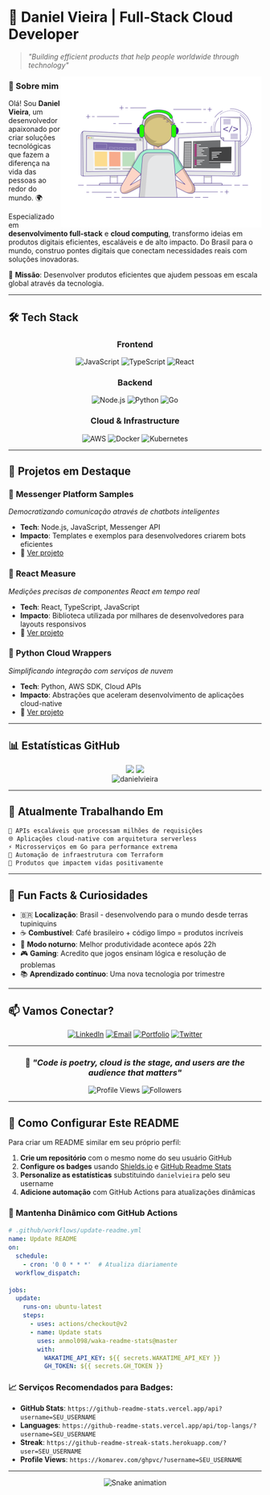 # 🚀 Daniel Vieira | Full‑Stack Cloud Developer
> *"Building efficient products that help people worldwide through technology"*

<img align="right" alt="Coding" width="400" src="https://raw.githubusercontent.com/devSouvik/devSouvik/master/gif3.gif">

### 👋 Sobre mim

Olá! Sou **Daniel Vieira**, um desenvolvedor apaixonado por criar soluções tecnológicas que fazem a diferença na vida das pessoas ao redor do mundo. 🌍

Especializado em **desenvolvimento full-stack** e **cloud computing**, transformo ideias em produtos digitais eficientes, escaláveis e de alto impacto. Do Brasil para o mundo, construo pontes digitais que conectam necessidades reais com soluções inovadoras.

🎯 **Missão**: Desenvolver produtos eficientes que ajudem pessoas em escala global através da tecnologia.

---

## 🛠️ Tech Stack

<div align="center">

### Frontend
![JavaScript](https://img.shields.io/badge/-JavaScript-F7DF1E?style=for-the-badge&logo=javascript&logoColor=black)
![TypeScript](https://img.shields.io/badge/-TypeScript-3178C6?style=for-the-badge&logo=typescript&logoColor=white)
![React](https://img.shields.io/badge/-React-61DAFB?style=for-the-badge&logo=react&logoColor=black)

### Backend
![Node.js](https://img.shields.io/badge/-Node.js-339933?style=for-the-badge&logo=node.js&logoColor=white)
![Python](https://img.shields.io/badge/-Python-3776AB?style=for-the-badge&logo=python&logoColor=white)
![Go](https://img.shields.io/badge/-Go-00ADD8?style=for-the-badge&logo=go&logoColor=white)

### Cloud & Infrastructure
![AWS](https://img.shields.io/badge/-AWS-232F3E?style=for-the-badge&logo=amazon-aws&logoColor=white)
![Docker](https://img.shields.io/badge/-Docker-2496ED?style=for-the-badge&logo=docker&logoColor=white)
![Kubernetes](https://img.shields.io/badge/-Kubernetes-326CE5?style=for-the-badge&logo=kubernetes&logoColor=white)

</div>

---

## 🚀 Projetos em Destaque

### 🤖 **Messenger Platform Samples**
*Democratizando comunicação através de chatbots inteligentes*
- **Tech**: Node.js, JavaScript, Messenger API
- **Impacto**: Templates e exemplos para desenvolvedores criarem bots eficientes
- 🔗 [Ver projeto](#)

### 📏 **React Measure**
*Medições precisas de componentes React em tempo real*
- **Tech**: React, TypeScript, JavaScript
- **Impacto**: Biblioteca utilizada por milhares de desenvolvedores para layouts responsivos
- 🔗 [Ver projeto](#)

### 🐍 **Python Cloud Wrappers**
*Simplificando integração com serviços de nuvem*
- **Tech**: Python, AWS SDK, Cloud APIs
- **Impacto**: Abstrações que aceleram desenvolvimento de aplicações cloud-native
- 🔗 [Ver projeto](#)

---

## 📊 Estatísticas GitHub

<div align="center">
  <img height="180em" src="https://github-readme-stats.vercel.app/api?username=danielvieira&show_icons=true&theme=tokyonight&include_all_commits=true&count_private=true"/>
  <img height="180em" src="https://github-readme-stats.vercel.app/api/top-langs/?username=danielvieira&layout=compact&langs_count=7&theme=tokyonight"/>
</div>

<div align="center">
  <img src="https://github-readme-streak-stats.herokuapp.com/?user=danielvieira&theme=tokyonight" alt="danielvieira" />
</div>

---

## 🎯 Atualmente Trabalhando Em

```cyberpunk
🔮 APIs escaláveis que processam milhões de requisições
🌐 Aplicações cloud-native com arquitetura serverless  
⚡ Microsserviços em Go para performance extrema
🤖 Automação de infraestrutura com Terraform
🚀 Produtos que impactem vidas positivamente
```

---

## 🧩 Fun Facts & Curiosidades

- 🇧🇷 **Localização**: Brasil - desenvolvendo para o mundo desde terras tupiniquins
- ☕ **Combustível**: Café brasileiro + código limpo = produtos incríveis
- 🌙 **Modo noturno**: Melhor produtividade acontece após 22h
- 🎮 **Gaming**: Acredito que jogos ensinam lógica e resolução de problemas
- 📚 **Aprendizado contínuo**: Uma nova tecnologia por trimestre

---

## 📫 Vamos Conectar?

<div align="center">

[![LinkedIn](https://img.shields.io/badge/-LinkedIn-0077B5?style=for-the-badge&logo=linkedin&logoColor=white)](https://linkedin.com/in/danielvieira)
[![Email](https://img.shields.io/badge/-Email-D14836?style=for-the-badge&logo=gmail&logoColor=white)](mailto:daniel@example.com)
[![Portfolio](https://img.shields.io/badge/-Portfolio-000000?style=for-the-badge&logo=vercel&logoColor=white)](https://danielvieira.dev)
[![Twitter](https://img.shields.io/badge/-Twitter-1DA1F2?style=for-the-badge&logo=twitter&logoColor=white)](https://twitter.com/danielvieira)

</div>

---

<div align="center">
  
### 💭 *"Code is poetry, cloud is the stage, and users are the audience that matters"*

![Profile Views](https://komarev.com/ghpvc/?username=danielvieira&color=blueviolet&style=for-the-badge)
![Followers](https://img.shields.io/github/followers/danielvieira?style=for-the-badge&color=blue)

</div>

---

## 🔧 Como Configurar Este README

Para criar um README similar em seu próprio perfil:

1. **Crie um repositório** com o mesmo nome do seu usuário GitHub
2. **Configure os badges** usando [Shields.io](https://shields.io/) e [GitHub Readme Stats](https://github.com/anuraghazra/github-readme-stats)
3. **Personalize as estatísticas** substituindo `danielvieira` pelo seu username
4. **Adicione automação** com GitHub Actions para atualizações dinâmicas

### 🤖 Mantenha Dinâmico com GitHub Actions

```yaml
# .github/workflows/update-readme.yml
name: Update README
on:
  schedule:
    - cron: '0 0 * * *'  # Atualiza diariamente
  workflow_dispatch:

jobs:
  update:
    runs-on: ubuntu-latest
    steps:
      - uses: actions/checkout@v2
      - name: Update stats
        uses: anmol098/waka-readme-stats@master
        with:
          WAKATIME_API_KEY: ${{ secrets.WAKATIME_API_KEY }}
          GH_TOKEN: ${{ secrets.GH_TOKEN }}
```

### 📈 Serviços Recomendados para Badges:
- **GitHub Stats**: `https://github-readme-stats.vercel.app/api?username=SEU_USERNAME`
- **Languages**: `https://github-readme-stats.vercel.app/api/top-langs/?username=SEU_USERNAME`
- **Streak**: `https://github-readme-streak-stats.herokuapp.com/?user=SEU_USERNAME`
- **Profile Views**: `https://komarev.com/ghpvc/?username=SEU_USERNAME`

---

<div align="center">
  <img src="https://raw.githubusercontent.com/danielvieira/danielvieira/output/github-contribution-grid-snake.svg" alt="Snake animation" />
</div>
